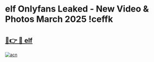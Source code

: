 # elf Onlyfans Leaked - New Video & Photos March 2025 !ceffk

# <h2><a href="https://a1pwz1.iuczelnia.edu.pl?title=elf&ref=ceffk">🔗👉 🔴 elf</a></h2>

[![acn](https://github.com/user-attachments/assets/0f9c940e-d8b0-45ae-aac7-cd30a18b3e1c)](https://a1pwz1.iuczelnia.edu.pl?title=elf&ref=ceffk)

